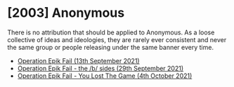 # \[2003\] Anonymous

There is no attribution that should be applied to Anonymous. As a loose collective of ideas and ideologies, they are rarely ever consistent and never the same group or people releasing under the same banner every time.

* [Operation Epik Fail \(13th September 2021\)](../../../timeline/2021/september-2021/operation-epik-fail.md)
* [Operation Epik Fail - the /b/ sides \(29th September 2021\)](../../../timeline/2021/september-2021/operation-epik-fail-the-b-sides.md)
* [Operation Epik Fail - You Lost The Game \(4th October 2021\)](../../../timeline/2021/october-2021/untitled.md)

